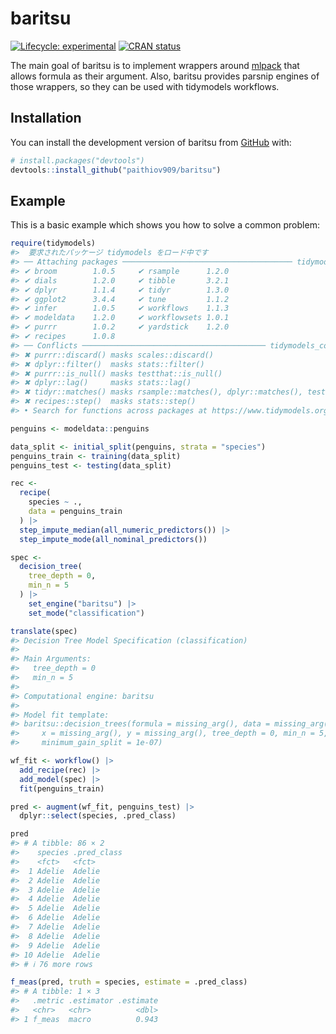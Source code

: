 
<!-- README.md is generated from README.Rmd. Please edit that file -->

# baritsu

<!-- badges: start -->

[![Lifecycle:
experimental](https://img.shields.io/badge/lifecycle-experimental-orange.svg)](https://lifecycle.r-lib.org/articles/stages.html#experimental)
[![CRAN
status](https://www.r-pkg.org/badges/version/baritsu)](https://CRAN.R-project.org/package=baritsu)
<!-- badges: end -->

The main goal of baritsu is to implement wrappers around
[mlpack](https://www.mlpack.org/doc/stable/r_documentation.html) that
allows formula as their argument. Also, baritsu provides parsnip engines
of those wrappers, so they can be used with tidymodels workflows.

## Installation

You can install the development version of baritsu from
[GitHub](https://github.com/) with:

``` r
# install.packages("devtools")
devtools::install_github("paithiov909/baritsu")
```

## Example

This is a basic example which shows you how to solve a common problem:

``` r
require(tidymodels)
#>  要求されたパッケージ tidymodels をロード中です
#> ── Attaching packages ────────────────────────────────────── tidymodels 1.1.1 ──
#> ✔ broom        1.0.5     ✔ rsample      1.2.0
#> ✔ dials        1.2.0     ✔ tibble       3.2.1
#> ✔ dplyr        1.1.4     ✔ tidyr        1.3.0
#> ✔ ggplot2      3.4.4     ✔ tune         1.1.2
#> ✔ infer        1.0.5     ✔ workflows    1.1.3
#> ✔ modeldata    1.2.0     ✔ workflowsets 1.0.1
#> ✔ purrr        1.0.2     ✔ yardstick    1.2.0
#> ✔ recipes      1.0.8
#> ── Conflicts ───────────────────────────────────────── tidymodels_conflicts() ──
#> ✖ purrr::discard() masks scales::discard()
#> ✖ dplyr::filter()  masks stats::filter()
#> ✖ purrr::is_null() masks testthat::is_null()
#> ✖ dplyr::lag()     masks stats::lag()
#> ✖ tidyr::matches() masks rsample::matches(), dplyr::matches(), testthat::matches()
#> ✖ recipes::step()  masks stats::step()
#> • Search for functions across packages at https://www.tidymodels.org/find/

penguins <- modeldata::penguins

data_split <- initial_split(penguins, strata = "species")
penguins_train <- training(data_split)
penguins_test <- testing(data_split)

rec <-
  recipe(
    species ~ .,
    data = penguins_train
  ) |>
  step_impute_median(all_numeric_predictors()) |>
  step_impute_mode(all_nominal_predictors())

spec <-
  decision_tree(
    tree_depth = 0,
    min_n = 5
  ) |>
    set_engine("baritsu") |>
    set_mode("classification")

translate(spec)
#> Decision Tree Model Specification (classification)
#> 
#> Main Arguments:
#>   tree_depth = 0
#>   min_n = 5
#> 
#> Computational engine: baritsu 
#> 
#> Model fit template:
#> baritsu::decision_trees(formula = missing_arg(), data = missing_arg(), 
#>     x = missing_arg(), y = missing_arg(), tree_depth = 0, min_n = 5, 
#>     minimum_gain_split = 1e-07)

wf_fit <- workflow() |>
  add_recipe(rec) |>
  add_model(spec) |>
  fit(penguins_train)

pred <- augment(wf_fit, penguins_test) |>
  dplyr::select(species, .pred_class)

pred
#> # A tibble: 86 × 2
#>    species .pred_class
#>    <fct>   <fct>      
#>  1 Adelie  Adelie     
#>  2 Adelie  Adelie     
#>  3 Adelie  Adelie     
#>  4 Adelie  Adelie     
#>  5 Adelie  Adelie     
#>  6 Adelie  Adelie     
#>  7 Adelie  Adelie     
#>  8 Adelie  Adelie     
#>  9 Adelie  Adelie     
#> 10 Adelie  Adelie     
#> # ℹ 76 more rows

f_meas(pred, truth = species, estimate = .pred_class)
#> # A tibble: 1 × 3
#>   .metric .estimator .estimate
#>   <chr>   <chr>          <dbl>
#> 1 f_meas  macro          0.943
```
